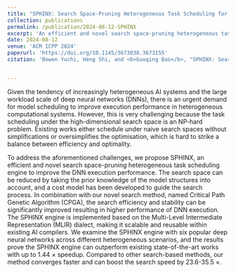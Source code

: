```yaml
---
title: "SPHINX: Search Space-Pruning Heterogeneous Task Scheduling for Deep Neural Networks"
collection: publications
permalink: /publication/2024-08-12-SPHINX
excerpt: 'An efficient and novel search space-pruning heterogeneous task scheduling engine to improve the DNN execution performance.'
date: 2024-08-12
venue: 'ACM ICPP 2024'
paperurl: 'https://doi.org/10.1145/3673038.3673155'
citation: 'Bowen Yuchi, Heng Shi, and <b>Guoqing Bao</b>, "SPHINX: Search Space-Pruning Heterogeneous Task Scheduling for Deep Neural Networks", In Proceedings of the 53rd International Conference on Parallel Processing (ICPP '24). Association for Computing Machinery, New York, NY, USA, 524–533. https://doi.org/10.1145/3673038.3673155'


---
```

Given the tendency of increasingly heterogeneous AI systems and the large workload scale of deep neural networks (DNNs), there is an urgent demand for model scheduling to improve execution performance in heterogeneous computational systems. However, this is very challenging because the task scheduling under the high-dimensional search space is an NP-hard problem. Existing works either schedule under naive search spaces without simplifications or oversimplifies the optimisation, which is hard to strike a balance between efficiency and optimality.

To address the aforementioned challenges, we propose SPHINX, an efficient and novel search space-pruning heterogeneous task scheduling engine to improve the DNN execution performance. The search space can be reduced by taking the prior knowledge of the model structures into account, and a cost model has been developed to guide the search process. In combination with our novel search method, named Critical Path Genetic Algorithm (CPGA), the search efficiency and stability can be significantly improved resulting in higher performance of DNN execution. The SPHINX engine is implemented based on the Multi-Level Intermediate Representation (MLIR) dialect, making it scalable and reusable within existing AI compilers. We examine the SPHINX engine with six popular deep neural networks across different heterogeneous scenarios, and the results prove the SPHINX engine can outperform existing state-of-the-art works with up to 1.44 × speedup. Compared to other search-based methods, our method converges faster and can boost the search speed by 23.6-35.5 ×.
